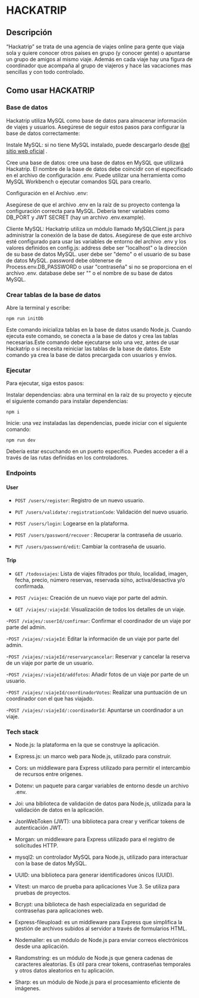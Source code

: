 # HACKATRIP
## Descripción
“Hackatrip” se trata de una agencia de viajes online para gente que viaja sola y quiere conocer otros países en grupo (y conocer gente) o apuntarse un grupo de amigos al mismo viaje. Además en cada viaje hay una figura de coordinador que acompaña al grupo de viajeros y hace las vacaciones mas sencillas y con todo controlado.
## Como usar HACKATRIP
### Base de datos
Hackatrip utiliza MySQL como base de datos para almacenar información de viajes y usuarios. Asegúrese de seguir estos pasos para configurar la base de datos correctamente:

Instale MySQL: si no tiene MySQL instalado, puede descargarlo desde [@el sitio web oficial](https://www.mysql.com/downloads/) .

Cree una base de datos: cree una base de datos en MySQL que utilizará Hackatrip. El nombre de la base de datos debe coincidir con el especificado en el archivo de configuración .env. Puede utilizar una herramienta como MySQL Workbench o ejecutar comandos SQL para crearlo.

Configuración en el Archivo .env:

Asegúrese de que el archivo .env en la raíz de su proyecto contenga la configuración correcta para MySQL. Debería tener variables como DB_PORT y JWT SECRET (hay un archivo .env.example).

Cliente MySQL: Hackatrip utiliza un módulo llamado MySQLClient.js para administrar la conexión de la base de datos. Asegúrese de que este archivo esté configurado para usar las variables de entorno del archivo .env y los valores definidos en config.js:
address debe ser "localhost" o la dirección de su base de datos MySQL.
user debe ser "demo" o el usuario de su base de datos MySQL.
password debe obtenerse de Process.env.DB_PASSWORD o usar "contraseña" si no se proporciona en el archivo .env.
database debe ser "" o el nombre de su base de datos MySQL.

### Crear tablas de la base de datos

Abre la terminal y escribe:

```
npm run initDb
```
Este comando inicializa tablas en la base de datos usando Node.js. Cuando ejecuta este comando, se conecta a la base de datos y crea las tablas necesarias.Este comando debe ejecutarse solo una vez, antes de usar Hackatrip o si necesita reiniciar las tablas de la base de datos. Este comando ya crea la base de datos precargada con usuarios y envíos.

### Ejecutar
Para ejecutar, siga estos pasos:

Instalar dependencias: abra una terminal en la raíz de su proyecto y ejecute el siguiente comando para instalar dependencias:

```
npm i
```

Inicie: una vez instaladas las dependencias, puede iniciar con el siguiente comando:

```
npm run dev
```

Debería estar escuchando en un puerto específico. Puedes acceder a él a través de las rutas definidas en los controladores.

### Endpoints

#### User

- `POST /users/register`: Registro de un nuevo usuario.

- `PUT /users/validate/:registrationCode`: Validación del nuevo usuario.

- `POST /users/login`: Logearse en la plataforma.

- `POST /users/password/recover` : Recuperar la contraseña de usuario.

- `PUT /users/password/edit`: Cambiar la contraseña de usuario.

#### Trip

- `GET /todosviajes`: Lista de viajes filtrados por título, localidad, imagen, fecha, precio, número reservas, reservada si/no, activa/desactiva y/o confirmada.

- `POST /viajes`: Creación de un nuevo viaje por parte del admin.

- `GET /viajes/:viajeId`: Visualización de todos los detalles de un viaje.

-`POST /viajes/:userId/confirmar`: Confirmar el coordinador de un viaje por parte del admin.

-`POST /viajes/:viajeId`: Editar la información de un viaje por parte del admin.

-`POST /viajes/:viajeId/reservarycancelar`: Reservar y cancelar la reserva de un viaje por parte de un usuario.

-`POST /viajes/:viajeId/addfotos`: Añadir fotos de un viaje por parte de un usuario.

-`POST /viajes/:viajeId/coordinadorVotes`: Realizar una puntuación de un coordinador con el que has viajado.

-`POST /viajes/:viajeId/:coordinadorId`: Apuntarse un coordinador a un viaje.


### Tech stack

- Node.js: la plataforma en la que se construye la aplicación.

- Express.js: un marco web para Node.js, utilizado para construir.

- Cors: un middleware para Express utilizado para permitir el intercambio de recursos entre orígenes.

- Dotenv: un paquete para cargar variables de entorno desde un archivo .env.

- Joi: una biblioteca de validación de datos para Node.js, utilizada para la validación de datos en la aplicación.

- JsonWebToken (JWT): una biblioteca para crear y verificar tokens de autenticación JWT.

- Morgan: un middleware para Express utilizado para el registro de solicitudes HTTP.

- mysql2: un controlador MySQL para Node.js, utilizado para interactuar con la base de datos MySQL.

- UUID: una biblioteca para generar identificadores únicos (UUID).

- Vitest: un marco de prueba para aplicaciones Vue 3. Se utiliza para pruebas de proyectos.

- Bcrypt: una biblioteca de hash especializada en seguridad de contraseñas para aplicaciones web.
  
- Express-fileupload: es un middleware para Express que simplifica la gestión de archivos subidos al servidor a través de formularios HTML.

- Nodemailer: es un módulo de Node.js para enviar correos electrónicos desde una aplicación.

- Randomstring: es un módulo de Node.js que genera cadenas de caracteres aleatorias. Es útil para crear tokens, contraseñas temporales y otros datos aleatorios en tu aplicación.

- Sharp: es un módulo de Node.js para el procesamiento eficiente de imágenes.